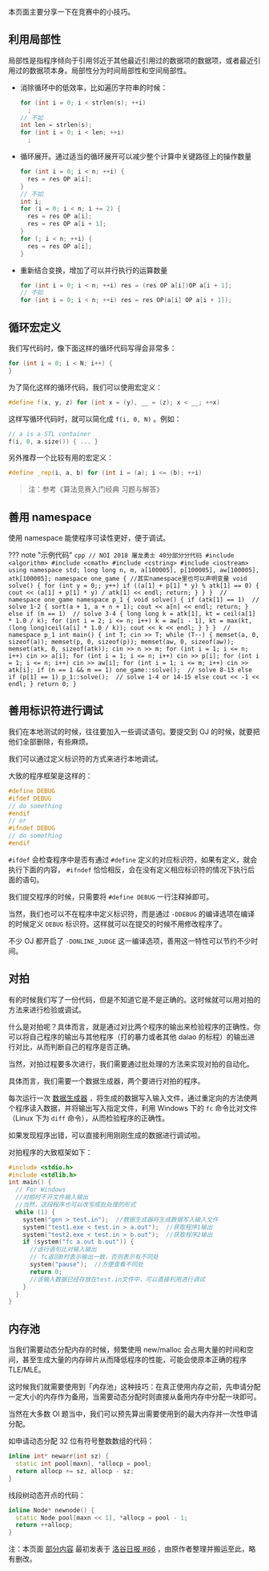 本页面主要分享一下在竞赛中的小技巧。

## 利用局部性

局部性是指程序倾向于引用邻近于其他最近引用过的数据项的数据项，或者最近引用过的数据项本身。局部性分为时间局部性和空间局部性。

-   消除循环中的低效率，比如遍历字符串的时候：
    ```cpp
    for (int i = 0; i < strlen(s); ++i)
      ;
    // 不如
    int len = strlen(s);
    for (int i = 0; i < len; ++i)
      ;
    ```
-   循环展开。通过适当的循环展开可以减少整个计算中关键路径上的操作数量
    ```cpp
    for (int i = 0; i < n; ++i) {
      res = res OP a[i];
    }
    // 不如
    int i;
    for (i = 0; i < n; i += 2) {
      res = res OP a[i];
      res = res OP a[i + 1];
    }
    for (; i < n; ++i) {
      res = res OP a[i];
    }
    ```
-   重新结合变换，增加了可以并行执行的运算数量
    ```cpp
    for (int i = 0; i < n; ++i) res = (res OP a[i])OP a[i + 1];
    // 不如
    for (int i = 0; i < n; ++i) res = res OP(a[i] OP a[i + 1]);
    ```

## 循环宏定义

我们写代码时，像下面这样的循环代码写得会非常多：

```cpp
for (int i = 0; i < N; i++) {
}
```

为了简化这样的循环代码，我们可以使用宏定义：

```cpp
#define f(x, y, z) for (int x = (y), __ = (z); x < __; ++x)
```

这样写循环代码时，就可以简化成 `f(i, 0, N)` 。例如：

```cpp
// a is a STL container
f(i, 0, a.size()) { ... }
```

另外推荐一个比较有用的宏定义：

```cpp
#define _rep(i, a, b) for (int i = (a); i <= (b); ++i)
```

> 注：参考《算法竞赛入门经典 习题与解答》

## 善用 namespace

使用 namespace 能使程序可读性更好，便于调试。

??? note "示例代码"
    ```cpp
    // NOI 2018 屠龙勇士 40分部分分代码
    #include <algorithm>
    #include <cmath>
    #include <cstring>
    #include <iostream>
    using namespace std;
    long long n, m, a[100005], p[100005], aw[100005], atk[100005];
    namespace one_game {
    //其实namespace里也可以声明变量
    void solve() {
      for (int y = 0;; y++)
        if ((a[1] + p[1] * y) % atk[1] == 0) {
          cout << (a[1] + p[1] * y) / atk[1] << endl;
          return;
        }
    }
    }  // namespace one_game
    namespace p_1 {
    void solve() {
      if (atk[1] == 1)  // solve 1-2
      {
        sort(a + 1, a + n + 1);
        cout << a[n] << endl;
        return;
      } else if (m == 1)  // solve 3-4
      {
        long long k = atk[1], kt = ceil(a[1] * 1.0 / k);
        for (int i = 2; i <= n; i++)
          k = aw[i - 1], kt = max(kt, (long long)ceil(a[i] * 1.0 / k));
        cout << k << endl;
      }
    }
    }  // namespace p_1
    int main() {
      int T;
      cin >> T;
      while (T--) {
        memset(a, 0, sizeof(a));
        memset(p, 0, sizeof(p));
        memset(aw, 0, sizeof(aw));
        memset(atk, 0, sizeof(atk));
        cin >> n >> m;
        for (int i = 1; i <= n; i++) cin >> a[i];
        for (int i = 1; i <= n; i++) cin >> p[i];
        for (int i = 1; i <= n; i++) cin >> aw[i];
        for (int i = 1; i <= m; i++) cin >> atk[i];
        if (n == 1 && m == 1)
          one_game::solve();  // solve 8-13
        else if (p[1] == 1)
          p_1::solve();  // solve 1-4 or 14-15
        else
          cout << -1 << endl;
      }
      return 0;
    }
    ```

## 善用标识符进行调试

我们在本地测试的时候，往往要加入一些调试语句。要提交到 OJ 的时候，就要把他们全部删除，有些麻烦。

我们可以通过定义标识符的方式来进行本地调试。

大致的程序框架是这样的：

```cpp
#define DEBUG
#ifdef DEBUG
// do something
#endif
// or
#ifndef DEBUG
// do something
#endif
```

 `#ifdef` 会检查程序中是否有通过 `#define` 定义的对应标识符，如果有定义，就会执行下面的内容， `#ifndef` 恰恰相反，会在没有定义相应标识符的情况下执行后面的语句。

我们提交程序的时候，只需要将 `#define DEBUG` 一行注释掉即可。

当然，我们也可以不在程序中定义标识符，而是通过 `-DDEBUG` 的编译选项在编译的时候定义 `DEBUG` 标识符。这样就可以在提交的时候不用修改程序了。

不少 OJ 都开启了 `-DONLINE_JUDGE` 这一编译选项，善用这一特性可以节约不少时间。

## 对拍

有的时候我们写了一份代码，但是不知道它是不是正确的。这时候就可以用对拍的方法来进行检验或调试。

什么是对拍呢？具体而言，就是通过对比两个程序的输出来检验程序的正确性。你可以将自己程序的输出与其他程序（打的暴力或者其他 dalao 的标程）的输出进行对比，从而判断自己的程序是否正确。

当然，对拍过程要多次进行，我们需要通过批处理的方法来实现对拍的自动化。

具体而言，我们需要一个数据生成器，两个要进行对拍的程序。

每次运行一次 [数据生成器](../topic/problemsetting/#_17) ，将生成的数据写入输入文件，通过重定向的方法使两个程序读入数据，并将输出写入指定文件，利用 Windows 下的 `fc` 命令比对文件（Linux 下为 `diff` 命令），从而检验程序的正确性。

如果发现程序出错，可以直接利用刚刚生成的数据进行调试啦。

对拍程序的大致框架如下：

```cpp
#include <stdio.h>
#include <stdlib.h>
int main() {
  // For Windows
  //对拍时不开文件输入输出
  //当然，这段程序也可以改写成批处理的形式
  while (1) {
    system("gen > test.in");  //数据生成器将生成数据写入输入文件
    system("test1.exe < test.in > a.out");  //获取程序1输出
    system("test2.exe < test.in > b.out");  //获取程序2输出
    if (system("fc a.out b.out")) {
      //该行语句比对输入输出
      // fc返回0时表示输出一致，否则表示有不同处
      system("pause");  //方便查看不同处
      return 0;
      //该输入数据已经存放在test.in文件中，可以直接利用进行调试
    }
  }
}
```

## <span id="mempool">内存池</span>

当我们需要动态分配内存的时候，频繁使用 new/malloc 会占用大量的时间和空间，甚至生成大量的内存碎片从而降低程序的性能，可能会使原本正确的程序 TLE/MLE。

这时候我们就需要使用到「内存池」这种技巧：在真正使用内存之前，先申请分配一定大小的内存作为备用，当需要动态分配时则直接从备用内存中分配一块即可。

当然在大多数 OI 题当中，我们可以预先算出需要使用到的最大内存并一次性申请分配。

如申请动态分配 $32$ 位有符号整数数组的代码：

```cpp
inline int* newarr(int sz) {
  static int pool[maxn], *allocp = pool;
  return allocp += sz, allocp - sz;
}
```

线段树动态开点的代码：

```cpp
inline Node* newnode() {
  static Node pool[maxn << 1], *allocp = pool - 1;
  return ++allocp;
}
```

注：本页面 [部分内容](https://github.com/24OI/OI-wiki/commit/e9fa69af9d7f1583cb5ddad837c04bb1b03d7939) 最初发表于 [洛谷日报 #86](https://studyingfather.blog.luogu.org/some-coding-tips-for-oiers) ，由原作者整理并搬运至此，略有删改。
